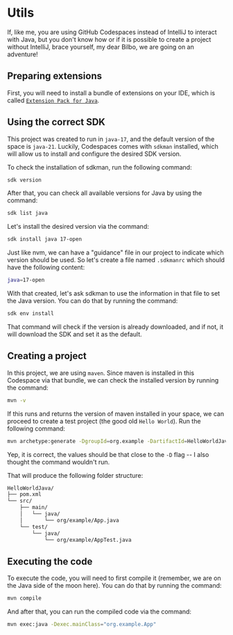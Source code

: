 # Utils

If, like me, you are using GitHub Codespaces instead of IntelliJ to interact with Java, but you don't know how or if it is possible to create a project without IntelliJ, brace yourself, my dear Bilbo, we are going on an adventure!

## Preparing extensions

First, you will need to install a bundle of extensions on your IDE, which is called [`Extension Pack for Java`](https://marketplace.visualstudio.com/items?itemName=vscjava.vscode-java-pack).

## Using the correct SDK

This project was created to run in `java-17`, and the default version of the space is `java-21`. Luckily, Codespaces comes with `sdkman` installed, which will allow us to install and configure the desired SDK version.

To check the installation of sdkman, run the following command:

```bash
sdk version
```

After that, you can check all available versions for Java by using the command:

```bash
sdk list java
```

Let's install the desired version via the command:

```bash
sdk install java 17-open
```

Just like nvm, we can have a "guidance" file in our project to indicate which version should be used. So let's create a file named `.sdkmanrc` which should have the following content:

```bash
java=17-open
```

With that created, let's ask sdkman to use the information in that file to set the Java version. You can do that by running the command:

```bash
sdk env install
```

That command will check if the version is already downloaded, and if not, it will download the SDK and set it as the default.

## Creating a project

In this project, we are using `maven`. Since maven is installed in this Codespace via that bundle, we can check the installed version by running the command:

```bash
mvn -v
```

If this runs and returns the version of maven installed in your space, we can proceed to create a test project (the good old `Hello World`). Run the following command:

```bash
mvn archetype:generate -DgroupId=org.example -DartifactId=HelloWorldJava -DarchetypeArtifactId=maven-archetype-quickstart -DinteractiveMode=false
```

Yep, it is correct, the values should be that close to the `-D` flag -- I also thought the command wouldn't run.

That will produce the following folder structure:

```bash
HelloWorldJava/
├── pom.xml
└── src/
    ├── main/
    │   └── java/
    │       └── org/example/App.java
    └── test/
        └── java/
            └── org/example/AppTest.java
```

## Executing the code

To execute the code, you will need to first compile it (remember, we are on the Java side of the moon here). You can do that by running the command:

```bash
mvn compile
```

And after that, you can run the compiled code via the command:

```bash
mvn exec:java -Dexec.mainClass="org.example.App"
```
